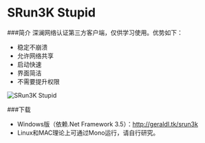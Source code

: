 SRun3K Stupid
=============

###简介
深澜网络认证第三方客户端，仅供学习使用。优势如下：

* 稳定不崩溃
* 允许网络共享
* 启动快速
* 界面简洁
* 不需要提升权限

![SRun3K Stupid](http://i.minus.com/i75842O2GVcpX.png)

###下载
* Windows版（依赖.Net Framework 3.5）：<http://geraldl.tk/srun3k>
* Linux和MAC理论上可通过Mono运行，请自行研究。
